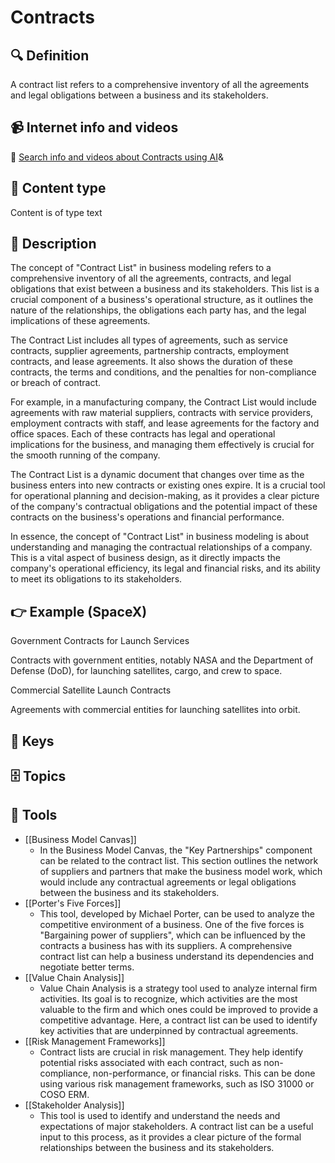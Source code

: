 
# Contracts


## 🔍 Definition
A contract list refers to a comprehensive inventory of all the agreements and legal obligations between a business and its stakeholders.


## 📹 Internet info and videos
🤖 [Search info and videos about Contracts using AI](https://www.perplexity.ai/search?q=videos+about+Contracts:+
)&

## 📰 Content type 
Content is of type text

## 📖 Description
The concept of "Contract List" in business modeling refers to a comprehensive inventory of all the agreements, contracts, and legal obligations that exist between a business and its stakeholders. This list is a crucial component of a business's operational structure, as it outlines the nature of the relationships, the obligations each party has, and the legal implications of these agreements.

The Contract List includes all types of agreements, such as service contracts, supplier agreements, partnership contracts, employment contracts, and lease agreements. It also shows the duration of these contracts, the terms and conditions, and the penalties for non-compliance or breach of contract.

For example, in a manufacturing company, the Contract List would include agreements with raw material suppliers, contracts with service providers, employment contracts with staff, and lease agreements for the factory and office spaces. Each of these contracts has legal and operational implications for the business, and managing them effectively is crucial for the smooth running of the company.

The Contract List is a dynamic document that changes over time as the business enters into new contracts or existing ones expire. It is a crucial tool for operational planning and decision-making, as it provides a clear picture of the company's contractual obligations and the potential impact of these contracts on the business's operations and financial performance.

In essence, the concept of "Contract List" in business modeling is about understanding and managing the contractual relationships of a company. This is a vital aspect of business design, as it directly impacts the company's operational efficiency, its legal and financial risks, and its ability to meet its obligations to its stakeholders.

## 👉 Example (SpaceX)

Government Contracts for Launch Services

Contracts with government entities, notably NASA and the Department of Defense (DoD), for launching satellites, cargo, and crew to space.

Commercial Satellite Launch Contracts

Agreements with commercial entities for launching satellites into orbit.

## 🔑 Keys



## 🗄️ Topics


## 🧰 Tools
- [[Business Model Canvas]]
  - In the Business Model Canvas, the "Key Partnerships" component can be related to the contract list. This section outlines the network of suppliers and partners that make the business model work, which would include any contractual agreements or legal obligations between the business and its stakeholders.
- [[Porter's Five Forces]]
  - This tool, developed by Michael Porter, can be used to analyze the competitive environment of a business. One of the five forces is "Bargaining power of suppliers", which can be influenced by the contracts a business has with its suppliers. A comprehensive contract list can help a business understand its dependencies and negotiate better terms.
- [[Value Chain Analysis]]
  - Value Chain Analysis is a strategy tool used to analyze internal firm activities. Its goal is to recognize, which activities are the most valuable to the firm and which ones could be improved to provide a competitive advantage. Here, a contract list can be used to identify key activities that are underpinned by contractual agreements.
- [[Risk Management Frameworks]]
  - Contract lists are crucial in risk management. They help identify potential risks associated with each contract, such as non-compliance, non-performance, or financial risks. This can be done using various risk management frameworks, such as ISO 31000 or COSO ERM.
- [[Stakeholder Analysis]]
  - This tool is used to identify and understand the needs and expectations of major stakeholders. A contract list can be a useful input to this process, as it provides a clear picture of the formal relationships between the business and its stakeholders.
